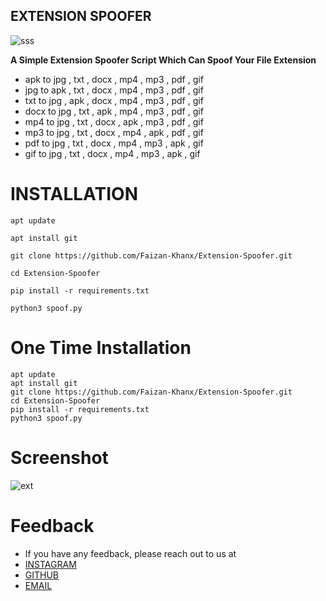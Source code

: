## EXTENSION SPOOFER

![sss](https://github.com/user-attachments/assets/52000bea-d774-40e0-9fe7-7bce66bf30f2)

 **A Simple Extension Spoofer Script Which Can Spoof Your File Extension**

-  apk to jpg , txt , docx , mp4 , mp3 , pdf , gif
-  jpg to apk , txt , docx , mp4 , mp3 , pdf , gif
-  txt to jpg , apk , docx , mp4 , mp3 , pdf , gif
-  docx to jpg , txt , apk , mp4 , mp3 , pdf , gif
-  mp4 to jpg , txt , docx , apk , mp3 , pdf , gif
-  mp3 to jpg , txt , docx , mp4 , apk , pdf , gif
-  pdf to jpg , txt , docx , mp4 , mp3 , apk , gif
-  gif to jpg , txt , docx , mp4 , mp3 , apk , gif

  
# INSTALLATION

```
apt update
```
```
apt install git
```
```
git clone https://github.com/Faizan-Khanx/Extension-Spoofer.git
```
```
cd Extension-Spoofer
```
```
pip install -r requirements.txt
```
```
python3 spoof.py
```

# One Time Installation

```
apt update
apt install git
git clone https://github.com/Faizan-Khanx/Extension-Spoofer.git
cd Extension-Spoofer
pip install -r requirements.txt
python3 spoof.py
```

# Screenshot
![ext](https://github.com/user-attachments/assets/d95225a1-dd58-4024-8646-12b4c8f1f113)

# Feedback

- If you have any feedback, please reach out to us at
-  [INSTAGRAM](https://instagram.com/ethicalfaizan)
-  [GITHUB](https://github.com/faizan-khanx)
-  [EMAIL](mailto:fk776794@gmail.com)


